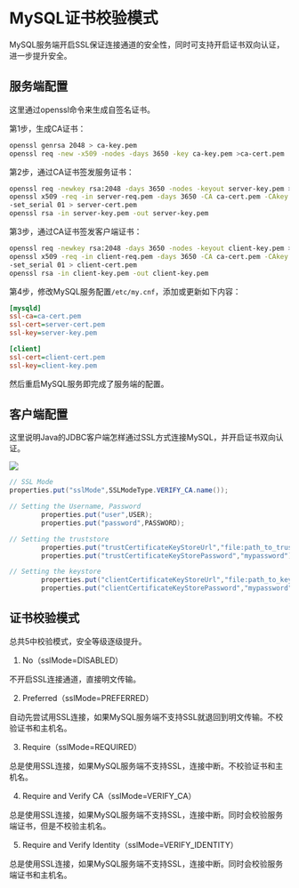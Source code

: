 # MySQL证书校验模式

MySQL服务端开启SSL保证连接通道的安全性，同时可支持开启证书双向认证，进一步提升安全。

## 服务端配置

这里通过openssl命令来生成自签名证书。

第1步，生成CA证书：

```bash
openssl genrsa 2048 > ca-key.pem
openssl req -new -x509 -nodes -days 3650 -key ca-key.pem >ca-cert.pem
```

第2步，通过CA证书签发服务证书：

```bash
openssl req -newkey rsa:2048 -days 3650 -nodes -keyout server-key.pem > server-req.pem
openssl x509 -req -in server-req.pem -days 3650 -CA ca-cert.pem -CAkey ca-key.pem \
-set_serial 01 > server-cert.pem
openssl rsa -in server-key.pem -out server-key.pem
```

第3步，通过CA证书签发客户端证书：

```bash
openssl req -newkey rsa:2048 -days 3650 -nodes -keyout client-key.pem > client-req.pem
openssl x509 -req -in client-req.pem -days 3650 -CA ca-cert.pem -CAkey ca-key.pem \
-set_serial 01 > client-cert.pem
openssl rsa -in client-key.pem -out client-key.pem
```

第4步，修改MySQL服务配置`/etc/my.cnf`，添加或更新如下内容：

```ini
[mysqld]
ssl-ca=ca-cert.pem
ssl-cert=server-cert.pem
ssl-key=server-key.pem

[client]
ssl-cert=client-cert.pem
ssl-key=client-key.pem
```

然后重启MySQL服务即完成了服务端的配置。

## 客户端配置

这里说明Java的JDBC客户端怎样通过SSL方式连接MySQL，并开启证书双向认证。

![](https://xnstatic-1253397658.file.myqcloud.com/20201118_mysql01.png)

``` java
// SSL Mode
properties.put("sslMode",SSLModeType.VERIFY_CA.name());

// Setting the Username, Password
        properties.put("user",USER);
        properties.put("password",PASSWORD);

// Setting the truststore
        properties.put("trustCertificateKeyStoreUrl","file:path_to_truststore_file");
        properties.put("trustCertificateKeyStorePassword","mypassword");

// Setting the keystore
        properties.put("clientCertificateKeyStoreUrl","file:path_to_keystore_file");
        properties.put("clientCertificateKeyStorePassword","mypassword");
```

## 证书校验模式

总共5中校验模式，安全等级逐级提升。

1. No（sslMode=DISABLED）

不开启SSL连接通道，直接明文传输。

2. Preferred（sslMode=PREFERRED）

自动先尝试用SSL连接，如果MySQL服务端不支持SSL就退回到明文传输。不校验证书和主机名。

3. Require（sslMode=REQUIRED）

总是使用SSL连接，如果MySQL服务端不支持SSL，连接中断。不校验证书和主机名。

4. Require and Verify CA（sslMode=VERIFY_CA）

总是使用SSL连接，如果MySQL服务端不支持SSL，连接中断。同时会校验服务端证书，但是不校验主机名。

5. Require and Verify Identity（sslMode=VERIFY_IDENTITY）

总是使用SSL连接，如果MySQL服务端不支持SSL，连接中断。同时会校验服务端证书和主机名。
